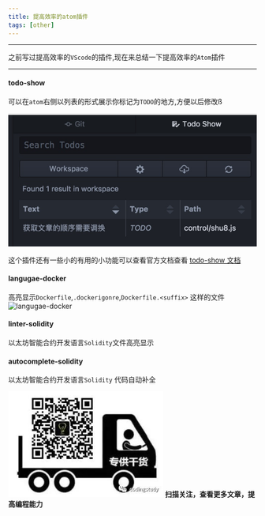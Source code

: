 ```yaml
---
title: 提高效率的atom插件
tags: [other]
---
```

----------------------------------------------

之前写过提高效率的`VScode`的插件,现在来总结一下提高效率的`Atom`插件

--------------------------------------------

<!--more-->

#### todo-show

可以在`atom`右侧以列表的形式展示你标记为`TODO`的地方,方便以后修改ß

![todo_show](/images/提高效率的atom插件/todo_show.jpg)

这个插件还有一些小的有用的小功能可以查看官方文档查看 [todo-show 文档](https://atom.io/packages/todo-show)

#### langugae-docker

高亮显示`Dockerfile`,`.dockerigonre`,`Dockerfile.<suffix>` 这样的文件
![langugae-docker](/images/提高效率的atom插件/langugae_docker.jpg)

#### linter-solidity

以太坊智能合约开发语言`Solidity`文件高亮显示

#### autocomplete-solidity

以太坊智能合约开发语言`Solidity` 代码自动补全

![alt](/images/Wechatcode.jpg)
**扫描关注，查看更多文章，提高编程能力**